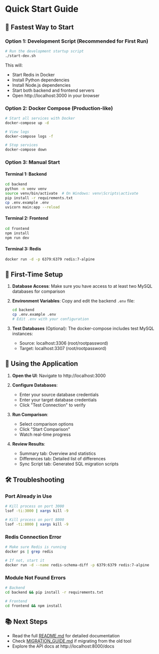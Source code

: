 # Quick Start Guide

## 🚀 Fastest Way to Start

### Option 1: Development Script (Recommended for First Run)

```bash
# Run the development startup script
./start-dev.sh
```

This will:
- Start Redis in Docker
- Install Python dependencies
- Install Node.js dependencies  
- Start both backend and frontend servers
- Open http://localhost:3000 in your browser

### Option 2: Docker Compose (Production-like)

```bash
# Start all services with Docker
docker-compose up -d

# View logs
docker-compose logs -f

# Stop services
docker-compose down
```

### Option 3: Manual Start

#### Terminal 1: Backend
```bash
cd backend
python -m venv venv
source venv/bin/activate  # On Windows: venv\Scripts\activate
pip install -r requirements.txt
cp .env.example .env
uvicorn main:app --reload
```

#### Terminal 2: Frontend
```bash
cd frontend
npm install
npm run dev
```

#### Terminal 3: Redis
```bash
docker run -d -p 6379:6379 redis:7-alpine
```

## 🔧 First-Time Setup

1. **Database Access**: Make sure you have access to at least two MySQL databases for comparison

2. **Environment Variables**: Copy and edit the backend `.env` file:
   ```bash
   cd backend
   cp .env.example .env
   # Edit .env with your configuration
   ```

3. **Test Databases** (Optional): The docker-compose includes test MySQL instances:
   - Source: localhost:3306 (root/rootpassword)
   - Target: localhost:3307 (root/rootpassword)

## 📱 Using the Application

1. **Open the UI**: Navigate to http://localhost:3000

2. **Configure Databases**:
   - Enter your source database credentials
   - Enter your target database credentials
   - Click "Test Connection" to verify

3. **Run Comparison**:
   - Select comparison options
   - Click "Start Comparison"
   - Watch real-time progress

4. **Review Results**:
   - Summary tab: Overview and statistics
   - Differences tab: Detailed list of differences
   - Sync Script tab: Generated SQL migration scripts

## 🛠️ Troubleshooting

### Port Already in Use
```bash
# Kill process on port 3000
lsof -ti:3000 | xargs kill -9

# Kill process on port 8000
lsof -ti:8000 | xargs kill -9
```

### Redis Connection Error
```bash
# Make sure Redis is running
docker ps | grep redis

# If not, start it
docker run -d --name redis-schema-diff -p 6379:6379 redis:7-alpine
```

### Module Not Found Errors
```bash
# Backend
cd backend && pip install -r requirements.txt

# Frontend
cd frontend && npm install
```

## 📚 Next Steps

- Read the full [README.md](README.md) for detailed documentation
- Check [MIGRATION_GUIDE.md](MIGRATION_GUIDE.md) if migrating from the old tool
- Explore the API docs at http://localhost:8000/docs